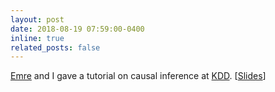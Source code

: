 ```yaml
---
layout: post
date: 2018-08-19 07:59:00-0400
inline: true
related_posts: false
---
```


[Emre](http://kiciman.org) and I gave a tutorial on causal inference at
[KDD](http://www.kdd.org/kdd2018/). [[Slides](https://causalinference.gitlab.io/kdd-tutorial)]
